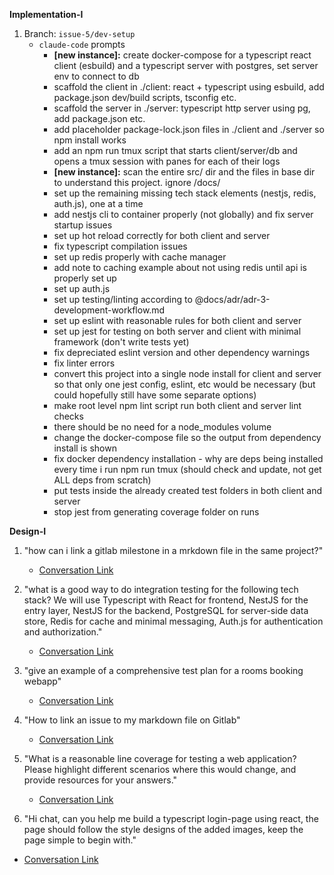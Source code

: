**Implementation-I**

1. Branch: `issue-5/dev-setup`
    - `claude-code` prompts
        - **[new instance]:** create docker-compose for a typescript react client (esbuild) and a typescript server with postgres, set server env to connect to db
        - scaffold the client in ./client: react + typescript using esbuild, add package.json dev/build scripts, tsconfig etc.
        - scaffold the server in ./server: typescript http server using pg, add package.json etc.
        - add placeholder package-lock.json files in ./client and ./server so npm install works
        - add an npm run tmux script that starts client/server/db and opens a tmux session with panes for each of their logs
        - **[new instance]:** scan the entire src/ dir and the files in base dir to understand this project. ignore /docs/
        - set up the remaining missing tech stack elements (nestjs, redis, auth.js), one at a time
        - add nestjs cli to container properly (not globally) and fix server startup issues
        - set up hot reload correctly for both client and server
        - fix typescript compilation issues
        - set up redis properly with cache manager
        - add note to caching example about not using redis until api is properly set up
        - set up auth.js
        - set up testing/linting according to @docs/adr/adr-3-development-workflow.md
        - set up eslint with reasonable rules for both client and server
        - set up jest for testing on both server and client with minimal framework (don't write tests yet)
        - fix depreciated eslint version and other dependency warnings
        - fix linter errors
        - convert this project into a single node install for client and server so that only one jest config, eslint, etc would be necessary (but could hopefully still have some separate options)
        - make root level npm lint script run both client and server lint checks
        - there should be no need for a node_modules volume
        - change the docker-compose file so the output from dependency install is shown
        - fix docker dependency installation - why are deps being installed every time i run npm run tmux (should check and update, not get ALL deps from scratch)
        - put tests inside the already created test folders in both client and server
        - stop jest from generating coverage folder on runs

**Design-I**

1. "how can i link a gitlab milestone in a mrkdown file in the same project?" 
    - [Conversation Link](https://chatgpt.com/share/68cd9407-72f0-800a-a606-495ba3c74f99)

2. "what is a good way to do integration testing for the following tech stack? We will use Typescript with React for frontend, NestJS for the entry layer, NestJS for the backend, PostgreSQL for server-side data store, Redis for cache and minimal messaging, Auth.js for authentication and authorization." 
    - [Conversation Link](https://chatgpt.com/c/68cdc58f-94a8-8330-93b6-320b7cdaebac)
    
3. "give an example of a comprehensive test plan for a rooms booking webapp"
    - [Conversation Link](https://chatgpt.com/c/68cdcbfc-251c-8331-8be5-f4a2b9f3a482)

3. "How to link an issue to my markdown file on Gitlab"
    - [Conversation Link](https://chatgpt.com/share/68cdc678-112c-8009-9e49-3f5656ba05e1)

4. "What is a reasonable line coverage for testing a web application? Please highlight different scenarios where this would change, and provide resources for your answers."
    - [Conversation Link](https://chatgpt.com/share/68cf0022-738c-8009-b330-63ceaf29bb04)
5. "Hi chat, can you help me build a typescript login-page using react, the page should follow the style designs of the added images, keep the page simple to begin with."
 - [Conversation Link](https://chatgpt.com/c/68d83f87-bd80-8326-9e95-5cd02279058e)